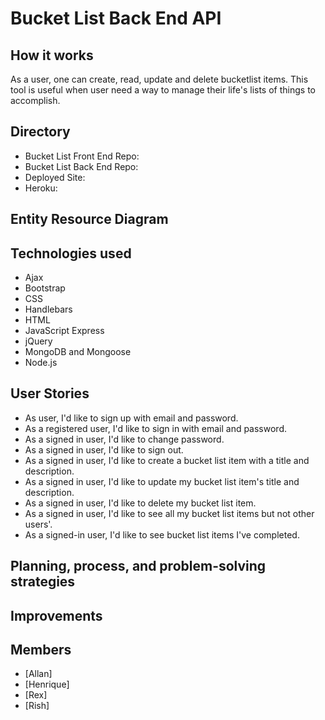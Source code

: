 # Bucket List Back End API

## How it works
As a user, one can create, read, update and delete bucketlist items. This tool is
useful when user need a way to manage their life's lists of things to accomplish.

## Directory
- Bucket List Front End Repo:
- Bucket List Back End Repo:
- Deployed Site:
- Heroku:

## Entity Resource Diagram


## Technologies used
- Ajax
- Bootstrap
- CSS
- Handlebars
- HTML
- JavaScript Express
- jQuery
- MongoDB and Mongoose
- Node.js

## User Stories
* As user, I'd like to sign up with email and password.
* As a registered user, I'd like to sign in with email and password.
* As a signed in user, I'd like to change password.
* As a signed in user, I'd like to sign out.
* As a signed in user, I'd like to create a bucket list item with a title and description.
* As a signed in user, I'd like to update my bucket list item's title and description.
* As a signed in user, I'd like to delete my bucket list item.
* As a signed in user, I'd like to see all my bucket list items but not other users'.
* As a signed-in user, I'd like to see bucket list items I've completed.


## Planning, process, and problem-solving strategies

## Improvements

## Members
* [Allan]
* [Henrique]
* [Rex]
* [Rish]
